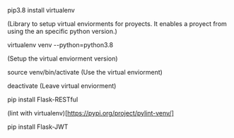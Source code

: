 pip3.8 install virtualenv 

(Library to setup virtual enviorments for proyects. It enables a proyect from using the an specific python version.)

virtualenv venv --python=python3.8

(Setup the virtual enviorment version)

source venv/bin/activate
(Use the virtual enviorment)

deactivate
(Leave virtual enviorment)

pip install Flask-RESTful

(lint with virtualenv)[https://pypi.org/project/pylint-venv/]

pip install Flask-JWT